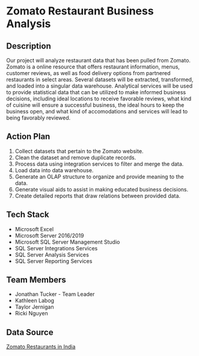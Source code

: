 # Zomato Restaurant Business Analysis
## Description
Our project will analyze restaurant data that has been pulled from Zomato. Zomato is a online resource that offers restaurant information, menus, customer reviews, as well as food delivery options from partnered restaurants in select areas. Several datasets will be extracted, transformed, and loaded into a singular data warehouse. Analytical services will be used to provide statistical data that can be utilized to make informed business decisions, including ideal locations to receive favorable reviews, what kind of cuisine will ensure a successful business, the ideal hours to keep the business open, and what kind of accomodations and services will lead to being favorably reviewed.

## Action Plan
1. Collect datasets that pertain to the Zomato website.
2. Clean the dataset and remove duplicate records.
3. Process data using integration services to filter and merge the data.
4. Load data into data warehouse.
5. Generate an OLAP structure to organize and provide meaning to the data.
6. Generate visual aids to assist in making educated business decisions.
7. Create detailed reports that draw relations between provided data.

## Tech Stack
* Microsoft Excel
* Microsoft Server 2016/2019
* Microsoft SQL Server Management Studio
* SQL Server Integrations Services
* SQL Server Analysis Services
* SQL Server Reporting Services

## Team Members
* Jonathan Tucker - Team Leader
* Kathleen Labog
* Taylor Jernigan
* Ricki Nguyen

## Data Source
[Zomato Restaurants in India](https://www.kaggle.com/rabhar/zomato-restaurants-in-india)
